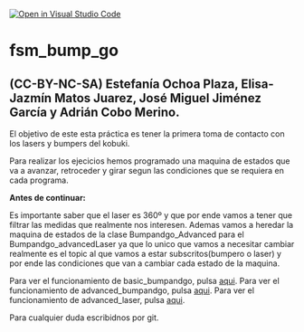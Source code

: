 [![Open in Visual Studio Code](https://classroom.github.com/assets/open-in-vscode-f059dc9a6f8d3a56e377f745f24479a46679e63a5d9fe6f495e02850cd0d8118.svg)](https://classroom.github.com/online_ide?assignment_repo_id=6870051&assignment_repo_type=AssignmentRepo)
# fsm_bump_go
## (CC-BY-NC-SA) Estefanía Ochoa Plaza, Elisa-Jazmín Matos Juarez, José Miguel Jiménez García y Adrián Cobo Merino.

El objetivo de este esta práctica es tener la primera toma de contacto con los lasers y bumpers del kobuki.

Para realizar los ejecicios hemos programado una maquina de estados que va a avanzar, retroceder y girar segun las condiciones que se requiera en cada programa.

**Antes de continuar:**

Es importante saber que el laser es 360º y que por ende vamos a tener que filtrar las medidas que realmente nos interesen. Ademas vamos a heredar la maquina de estados de la clase Bumpandgo_Advanced para el Bumpandgo_advancedLaser ya que lo unico que vamos  a necesitar cambiar realmente es el topic al que vamos a estar subscritos(bumpero o laser) y por ende las condiciones que van a cambiar cada estado de la maquina.

Para ver el funcionamiento de basic_bumpandgo, pulsa [aqui](https://drive.google.com/file/d/1GnxpmbcihN2C3uI69yehvSQSALo0_TUO/view?usp=sharing). 
Para ver el funcionamiento de advanced_bumpandgo, pulsa [aqui](https://drive.google.com/file/d/1Ezp-X9_mWszJ-PYYbqp3Tguup_katKey/view?usp=sharing). 
Para ver el funcionamiento de advanced_laser, pulsa [aqui](https://drive.google.com/file/d/1THWqhBqXEmvrdnSB0w2TBFtgH_1oeeKy/view?usp=sharing). 

Para cualquier duda escribidnos por git.
